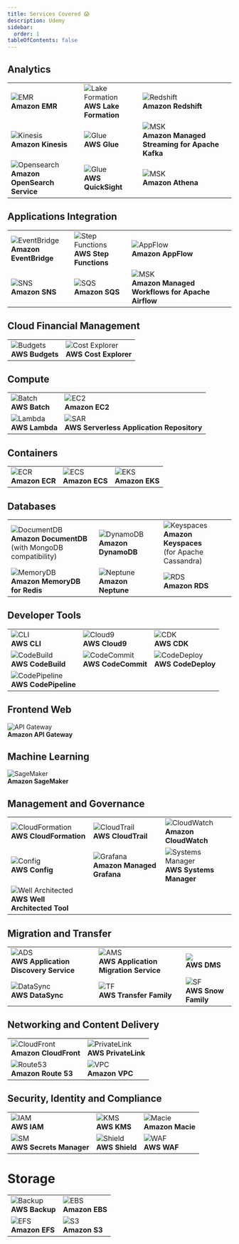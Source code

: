 ```yaml
---
title: Services Covered 😱
description: Udemy
sidebar:
  order: 1
tableOfContents: false
---
```


## Analytics

|                                                                       |                                                                        |                                                                              |
| --------------------------------------------------------------------- | ---------------------------------------------------------------------- | ---------------------------------------------------------------------------- |
| ![EMR](/img/emr.png) <br> **Amazon EMR**                              | ![Lake Formation](/img/lake-formation.png) <br> **AWS Lake Formation** | ![Redshift](/img/redshift.png) <br> **Amazon Redshift**                      |
| ![Kinesis](/img/kinesis.png) <br> **Amazon Kinesis**                  | ![Glue](/img/lake-formation.png) <br> **AWS Glue**                     | ![MSK](/img/redshift.png) <br> **Amazon Managed Streaming for Apache Kafka** |
| ![Opensearch](/img/opensearch.png) <br> **Amazon OpenSearch Service** | ![Glue](/img/quicksight.png) <br> **AWS QuickSight**                   | ![MSK](/img/athena.png) <br> **Amazon Athena**                               |

## Applications Integration

|                                                                  |                                                                        |                                                                                |
| ---------------------------------------------------------------- | ---------------------------------------------------------------------- | ------------------------------------------------------------------------------ |
| ![EventBridge](/img/eventbridge.png) <br> **Amazon EventBridge** | ![Step Functions](/img/step-functions.png) <br> **AWS Step Functions** | ![AppFlow](/img/appflow.png) <br> **Amazon AppFlow**                           |
| ![SNS](/img/sns.png) <br> **Amazon SNS**                         | ![SQS](/img/sqs.png) <br> **Amazon SQS**                               | ![MSK](/img/redshift.png) <br> **Amazon Managed Workflows for Apache Airflow** |

## Cloud Financial Management

|                                                   |                                                                     |
| ------------------------------------------------- | ------------------------------------------------------------------- |
| ![Budgets](/img/budgets.png) <br> **AWS Budgets** | ![Cost Explorer](/img/cost-explorer.png) <br> **AWS Cost Explorer** |

## Compute

|                                                |                                                                                       |
| ---------------------------------------------- | ------------------------------------------------------------------------------------- |
| ![Batch](/img/batch.png) <br> **AWS Batch**    | ![EC2](/img/ec2.png) <br> **Amazon EC2**                                              |
| ![Lambda](/img/lambda.png) <br> **AWS Lambda** | ![SAR](/img/serverless-repository.png) <br> **AWS Serverless Application Repository** |

## Containers

|                                          |                                          |                                          |
| ---------------------------------------- | ---------------------------------------- | ---------------------------------------- |
| ![ECR](/img/ecr.png) <br> **Amazon ECR** | ![ECS](/img/ecs.png) <br> **Amazon ECS** | ![EKS](/img/eks.png) <br> **Amazon EKS** |

## Databases

|                                                                                                 |                                                         |                                                                                        |
| ----------------------------------------------------------------------------------------------- | ------------------------------------------------------- | -------------------------------------------------------------------------------------- |
| ![DocumentDB](/img/documentdb.png) <br> **Amazon DocumentDB** <br> (with MongoDB compatibility) | ![DynamoDB](/img/dynamodb.png) <br> **Amazon DynamoDB** | ![Keyspaces](/img/keyspaces.png) <br> **Amazon Keyspaces** <br> (for Apache Cassandra) |
| ![MemoryDB](/img/memorydb.png) <br> **Amazon MemoryDB for Redis**                               | ![Neptune](/img/neptune.png) <br> **Amazon Neptune**    | ![RDS](/img/rds.png) <br> **Amazon RDS**                                               |

## Developer Tools

|                                                                  |                                                             |                                                            |
| ---------------------------------------------------------------- | ----------------------------------------------------------- | ---------------------------------------------------------- |
| ![CLI](/img/cli.png) <br> **AWS CLI**                            | ![Cloud9](/img/cloud9.png) <br> **AWS Cloud9**              | ![CDK](/img/cdk.png) <br> **AWS CDK**                      |
| ![CodeBuild](/img/codebuild.png) <br> **AWS CodeBuild**          | ![CodeCommit](/img/code-commit.png) <br> **AWS CodeCommit** | ![CodeDeploy](/img/codedeploy.png) <br> **AWS CodeDeploy** |
| ![CodePipeline](/img/codepipeline.png) <br> **AWS CodePipeline** |

## Frontend Web

![API Gateway](/img/api-gateway.png)  
**Amazon API Gateway**

## Machine Learning

![SageMaker](/img/sagemaker.png)  
**Amazon SageMaker**

## Management and Governance

|                                                                                   |                                                                 |                                                                           |
| --------------------------------------------------------------------------------- | --------------------------------------------------------------- | ------------------------------------------------------------------------- |
| ![CloudFormation](/img/cloudformation.png) <br> **AWS CloudFormation**            | ![CloudTrail](/img/cloudtrail.png) <br> **AWS CloudTrail**      | ![CloudWatch](/img/cloudwatch.png) <br> **Amazon CloudWatch**             |
| ![Config](/img/config.png) <br> **AWS Config**                                    | ![Grafana](/img/cloudtrail.png) <br> **Amazon Managed Grafana** | ![Systems Manager](/img/systems-manager.png) <br> **AWS Systems Manager** |
| ![Well Architected](/img/well-architected.png) <br> **AWS Well Architected Tool** |

## Migration and Transfer

|                                                                                   |                                                                                   |                                                      |
| --------------------------------------------------------------------------------- | --------------------------------------------------------------------------------- | ---------------------------------------------------- |
| ![ADS](/img/app-discovery-service.png) <br> **AWS Application Discovery Service** | ![AMS](/img/app-migration-service.png) <br> **AWS Application Migration Service** | ![](/img/dms.png) <br> **AWS DMS**                   |
| ![DataSync](/img/datasync.png) <br> **AWS DataSync**                              | ![TF](/img/transfer-family.png) <br> **AWS Transfer Family**                      | ![SF](/img/snow-family.png) <br> **AWS Snow Family** |

## Networking and Content Delivery

|                                                               |                                                               |
| ------------------------------------------------------------- | ------------------------------------------------------------- |
| ![CloudFront](/img/cloudfront.png) <br> **Amazon CloudFront** | ![PrivateLink](/img/privatelink.png) <br> **AWS PrivateLink** |
| ![Route53](/img/route53.png) <br> **Amazon Route 53**         | ![VPC](/img/vpc.png) <br> **Amazon VPC**                      |

## Security, Identity and Compliance

|                                                              |                                                |                                                |
| ------------------------------------------------------------ | ---------------------------------------------- | ---------------------------------------------- |
| ![IAM](/img/iam.png) <br> **AWS IAM**                        | ![KMS](/img/kms.png) <br> **AWS KMS**          | ![Macie](/img/macie.png) <br> **Amazon Macie** |
| ![SM](/img/secrets-manager.png) <br> **AWS Secrets Manager** | ![Shield](/img/shield.png) <br> **AWS Shield** | ![WAF](/img/waf.png) <br> **AWS WAF**          |

# Storage

|                                                |                                          |
| ---------------------------------------------- | ---------------------------------------- |
| ![Backup](/img/backup.png) <br> **AWS Backup** | ![EBS](/img/ebs.png) <br> **Amazon EBS** |
| ![EFS](/img/efs.png) <br> **Amazon EFS**       | ![S3](/img/s3.png) <br> **Amazon S3**    |
